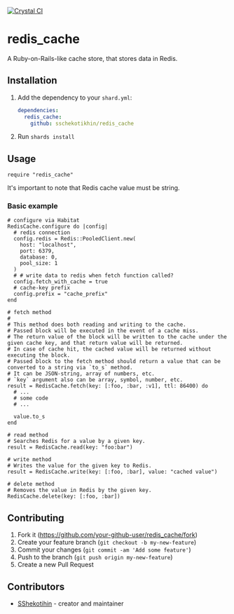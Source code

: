 [![Crystal CI](https://github.com/sschekotikhin/redis_cache/actions/workflows/crystal.yml/badge.svg?branch=master)](https://github.com/sschekotikhin/redis_cache/actions/workflows/crystal.yml)

# redis_cache

A Ruby-on-Rails-like cache store, that stores data in Redis.

## Installation

1. Add the dependency to your `shard.yml`:

   ```yaml
   dependencies:
     redis_cache:
       github: sschekotikhin/redis_cache
   ```

2. Run `shards install`

## Usage

```crystal
require "redis_cache"
```

It's important to note that Redis cache value must be string.

### Basic example

```crystal
# configure via Habitat
RedisCache.configure do |config|
  # redis connection
  config.redis = Redis::PooledClient.new(
    host: "localhost",
    port: 6379,
    database: 0,
    pool_size: 1
  )
  # # write data to redis when fetch function called?
  config.fetch_with_cache = true
  # cache-key prefix
  config.prefix = "cache_prefix"
end

# fetch method
#
# This method does both reading and writing to the cache.
# Passed block will be executed in the event of a cache miss.
# The return value of the block will be written to the cache under the given cache key, and that return value will be returned.
# In case of cache hit, the cached value will be returned without executing the block.
# Passed block to the fetch method should return a value that can be converted to a string via `to_s` method.
# It can be JSON-string, array of numbers, etc.
# `key` argument also can be array, symbol, number, etc.
result = RedisCache.fetch(key: [:foo, :bar, :v1], ttl: 86400) do
  # ...
  # some code
  # ...

  value.to_s
end

# read method
# Searches Redis for a value by a given key.
result = RedisCache.read(key: "foo:bar")

# write method
# Writes the value for the given key to Redis.
result = RedisCache.write(key: [:foo, :bar], value: "cached value")

# delete method
# Removes the value in Redis by the given key.
RedisCache.delete(key: [:foo, :bar])
```

## Contributing

1. Fork it (<https://github.com/your-github-user/redis_cache/fork>)
2. Create your feature branch (`git checkout -b my-new-feature`)
3. Commit your changes (`git commit -am 'Add some feature'`)
4. Push to the branch (`git push origin my-new-feature`)
5. Create a new Pull Request

## Contributors

- [SShekotihin](https://github.com/sschekotikhin) - creator and maintainer
